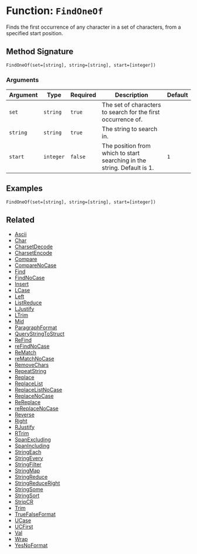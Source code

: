 [comment]: # (Note: This documentation is generated dynamically in the build process.  To modify the contents, change the javadoc on the _invoke method of the BIF class)

# Function: `FindOneOf`

Finds the first occurrence of any character in a set of characters, from a specified start position.

## Method Signature
```
FindOneOf(set=[string], string=[string], start=[integer])
```
### Arguments

| Argument | Type | Required | Description | Default |
|----------|------|----------|-------------|---------|
| `set` | `string` | `true` | The set of characters to search for the first occurrence of. |  |
| `string` | `string` | `true` | The string to search in. |  |
| `start` | `integer` | `false` | The position from which to start searching in the string. Default is 1. | `1` |

## Examples

```
FindOneOf(set=[string], string=[string], start=[integer])
```

## Related
  * [Ascii](boxlang-language/reference/built-in-functions/Ascii.md)
  * [Char](boxlang-language/reference/built-in-functions/Char.md)
  * [CharsetDecode](boxlang-language/reference/built-in-functions/CharsetDecode.md)
  * [CharsetEncode](boxlang-language/reference/built-in-functions/CharsetEncode.md)
  * [Compare](boxlang-language/reference/built-in-functions/Compare.md)
  * [CompareNoCase](boxlang-language/reference/built-in-functions/CompareNoCase.md)
  * [Find](boxlang-language/reference/built-in-functions/Find.md)
  * [FindNoCase](boxlang-language/reference/built-in-functions/FindNoCase.md)
  * [Insert](boxlang-language/reference/built-in-functions/Insert.md)
  * [LCase](boxlang-language/reference/built-in-functions/LCase.md)
  * [Left](boxlang-language/reference/built-in-functions/Left.md)
  * [ListReduce](boxlang-language/reference/built-in-functions/ListReduce.md)
  * [LJustify](boxlang-language/reference/built-in-functions/LJustify.md)
  * [LTrim](boxlang-language/reference/built-in-functions/LTrim.md)
  * [Mid](boxlang-language/reference/built-in-functions/Mid.md)
  * [ParagraphFormat](boxlang-language/reference/built-in-functions/ParagraphFormat.md)
  * [QueryStringToStruct](boxlang-language/reference/built-in-functions/QueryStringToStruct.md)
  * [ReFind](boxlang-language/reference/built-in-functions/ReFind.md)
  * [reFindNoCase](boxlang-language/reference/built-in-functions/reFindNoCase.md)
  * [ReMatch](boxlang-language/reference/built-in-functions/ReMatch.md)
  * [reMatchNoCase](boxlang-language/reference/built-in-functions/reMatchNoCase.md)
  * [RemoveChars](boxlang-language/reference/built-in-functions/RemoveChars.md)
  * [RepeatString](boxlang-language/reference/built-in-functions/RepeatString.md)
  * [Replace](boxlang-language/reference/built-in-functions/Replace.md)
  * [ReplaceList](boxlang-language/reference/built-in-functions/ReplaceList.md)
  * [ReplaceListNoCase](boxlang-language/reference/built-in-functions/ReplaceListNoCase.md)
  * [ReplaceNoCase](boxlang-language/reference/built-in-functions/ReplaceNoCase.md)
  * [ReReplace](boxlang-language/reference/built-in-functions/ReReplace.md)
  * [reReplaceNoCase](boxlang-language/reference/built-in-functions/reReplaceNoCase.md)
  * [Reverse](boxlang-language/reference/built-in-functions/Reverse.md)
  * [Right](boxlang-language/reference/built-in-functions/Right.md)
  * [RJustify](boxlang-language/reference/built-in-functions/RJustify.md)
  * [RTrim](boxlang-language/reference/built-in-functions/RTrim.md)
  * [SpanExcluding](boxlang-language/reference/built-in-functions/SpanExcluding.md)
  * [SpanIncluding](boxlang-language/reference/built-in-functions/SpanIncluding.md)
  * [StringEach](boxlang-language/reference/built-in-functions/StringEach.md)
  * [StringEvery](boxlang-language/reference/built-in-functions/StringEvery.md)
  * [StringFilter](boxlang-language/reference/built-in-functions/StringFilter.md)
  * [StringMap](boxlang-language/reference/built-in-functions/StringMap.md)
  * [StringReduce](boxlang-language/reference/built-in-functions/StringReduce.md)
  * [StringReduceRight](boxlang-language/reference/built-in-functions/StringReduceRight.md)
  * [StringSome](boxlang-language/reference/built-in-functions/StringSome.md)
  * [StringSort](boxlang-language/reference/built-in-functions/StringSort.md)
  * [StripCR](boxlang-language/reference/built-in-functions/StripCR.md)
  * [Trim](boxlang-language/reference/built-in-functions/Trim.md)
  * [TrueFalseFormat](boxlang-language/reference/built-in-functions/TrueFalseFormat.md)
  * [UCase](boxlang-language/reference/built-in-functions/UCase.md)
  * [UCFirst](boxlang-language/reference/built-in-functions/UCFirst.md)
  * [Val](boxlang-language/reference/built-in-functions/Val.md)
  * [Wrap](boxlang-language/reference/built-in-functions/Wrap.md)
  * [YesNoFormat](boxlang-language/reference/built-in-functions/YesNoFormat.md)

